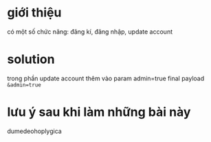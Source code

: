 # giới thiệu
có một số chức năng: đăng kí, đăng nhập, update account
# solution
trong phần update account thêm vào param admin=true
final payload 
```&admin=true```
# lưu ý sau khi làm những bài này
dumedeohoplygica
